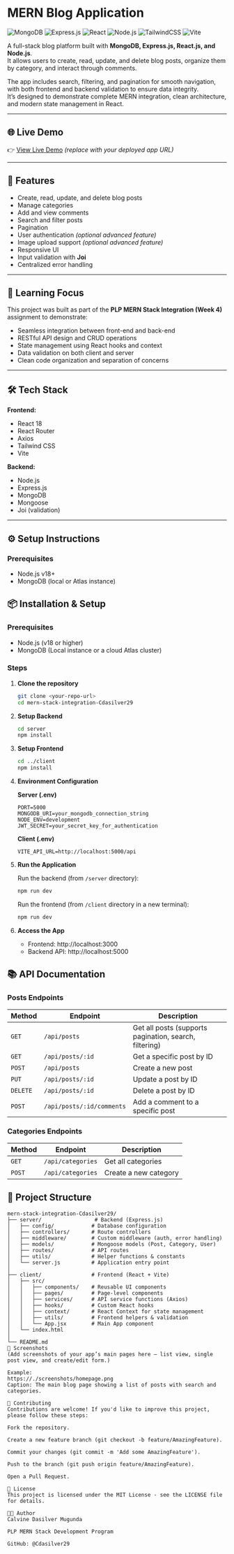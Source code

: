 # MERN Blog Application

![MongoDB](https://img.shields.io/badge/MongoDB-4EA94B?style=for-the-badge&logo=mongodb&logoColor=white)
![Express.js](https://img.shields.io/badge/Express.js-000000?style=for-the-badge&logo=express&logoColor=white)
![React](https://img.shields.io/badge/React-61DAFB?style=for-the-badge&logo=react&logoColor=black)
![Node.js](https://img.shields.io/badge/Node.js-43853D?style=for-the-badge&logo=node.js&logoColor=white)
![TailwindCSS](https://img.shields.io/badge/Tailwind_CSS-38B2AC?style=for-the-badge&logo=tailwind-css&logoColor=white)
![Vite](https://img.shields.io/badge/Vite-646CFF?style=for-the-badge&logo=vite&logoColor=white)

A full-stack blog platform built with **MongoDB, Express.js, React.js, and Node.js**.  
It allows users to create, read, update, and delete blog posts, organize them by category, and interact through comments.  

The app includes search, filtering, and pagination for smooth navigation, with both frontend and backend validation to ensure data integrity.  
It’s designed to demonstrate complete MERN integration, clean architecture, and modern state management in React.

---

## 🌐 Live Demo

👉 [View Live Demo](https://your-deployment-link.com) *(replace with your deployed app URL)*

---

## 🚀 Features

- Create, read, update, and delete blog posts  
- Manage categories  
- Add and view comments  
- Search and filter posts  
- Pagination  
- User authentication *(optional advanced feature)*  
- Image upload support *(optional advanced feature)*  
- Responsive UI  
- Input validation with **Joi**  
- Centralized error handling  

---

## 🧠 Learning Focus

This project was built as part of the **PLP MERN Stack Integration (Week 4)** assignment to demonstrate:

- Seamless integration between front-end and back-end  
- RESTful API design and CRUD operations  
- State management using React hooks and context  
- Data validation on both client and server  
- Clean code organization and separation of concerns  

---

## 🛠️ Tech Stack

**Frontend:**
- React 18  
- React Router  
- Axios  
- Tailwind CSS  
- Vite  

**Backend:**
- Node.js  
- Express.js  
- MongoDB  
- Mongoose  
- Joi (validation)  

---

## ⚙️ Setup Instructions

### Prerequisites
- Node.js v18+  
- MongoDB (local or Atlas instance)  

## 📦 Installation & Setup

### Prerequisites

- Node.js (v18 or higher)
- MongoDB (Local instance or a cloud Atlas cluster)

### Steps

1.  **Clone the repository**
    ```bash
    git clone <your-repo-url>
    cd mern-stack-integration-Cdasilver29
    ```

2.  **Setup Backend**
    ```bash
    cd server
    npm install
    ```

3.  **Setup Frontend**
    ```bash
    cd ../client
    npm install
    ```

4.  **Environment Configuration**

    **Server (.env)**
    ```env
    PORT=5000
    MONGODB_URI=your_mongodb_connection_string
    NODE_ENV=development
    JWT_SECRET=your_secret_key_for_authentication
    ```

    **Client (.env)**
    ```env
    VITE_API_URL=http://localhost:5000/api
    ```

5.  **Run the Application**

    Run the backend (from `/server` directory):
    ```bash
    npm run dev
    ```

    Run the frontend (from `/client` directory in a new terminal):
    ```bash
    npm run dev
    ```

6.  **Access the App**
    - Frontend: http://localhost:3000
    - Backend API: http://localhost:5000

## 📚 API Documentation

### Posts Endpoints

| Method | Endpoint | Description |
|--------|----------|-------------|
| `GET` | `/api/posts` | Get all posts (supports pagination, search, filtering) |
| `GET` | `/api/posts/:id` | Get a specific post by ID |
| `POST` | `/api/posts` | Create a new post |
| `PUT` | `/api/posts/:id` | Update a post by ID |
| `DELETE` | `/api/posts/:id` | Delete a post by ID |
| `POST` | `/api/posts/:id/comments` | Add a comment to a specific post |

### Categories Endpoints

| Method | Endpoint | Description |
|--------|----------|-------------|
| `GET` | `/api/categories` | Get all categories |
| `POST` | `/api/categories` | Create a new category |

## 📁 Project Structure

```plaintext
mern-stack-integration-Cdasilver29/
├── server/                 # Backend (Express.js)
│   ├── config/            # Database configuration
│   ├── controllers/       # Route controllers
│   ├── middleware/        # Custom middleware (auth, error handling)
│   ├── models/            # Mongoose models (Post, Category, User)
│   ├── routes/            # API routes
│   ├── utils/             # Helper functions & constants
│   └── server.js          # Application entry point
│
├── client/                # Frontend (React + Vite)
│   ├── src/
│   │   ├── components/    # Reusable UI components
│   │   ├── pages/         # Page-level components
│   │   ├── services/      # API service functions (Axios)
│   │   ├── hooks/         # Custom React hooks
│   │   ├── context/       # React Context for state management
│   │   ├── utils/         # Frontend helpers & validation
│   │   └── App.jsx        # Main App component
│   └── index.html
│
└── README.md
📸 Screenshots
(Add screenshots of your app’s main pages here — list view, single post view, and create/edit form.)

Example:
https://./screenshots/homepage.png
Caption: The main blog page showing a list of posts with search and categories.

🤝 Contributing
Contributions are welcome! If you'd like to improve this project, please follow these steps:

Fork the repository.

Create a new feature branch (git checkout -b feature/AmazingFeature).

Commit your changes (git commit -m 'Add some AmazingFeature').

Push to the branch (git push origin feature/AmazingFeature).

Open a Pull Request.

📄 License
This project is licensed under the MIT License - see the LICENSE file for details.

👨‍💻 Author
Calvine Dasilver Mugunda

PLP MERN Stack Development Program

GitHub: @Cdasilver29